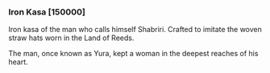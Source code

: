 ### Iron Kasa [150000]

Iron kasa of the man who calls himself Shabriri. Crafted to imitate the woven straw hats worn in the Land of Reeds.

The man, once known as Yura, kept a woman in the deepest reaches of his heart.